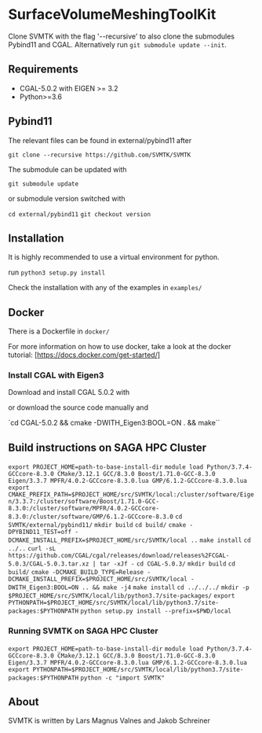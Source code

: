 # SurfaceVolumeMeshingToolKit

Clone SVMTK with the flag '--recursive' to also clone the submodules Pybind11 and CGAL.
Alternatively run `git submodule update --init`.

## Requirements

 - CGAL-5.0.2 with EIGEN >= 3.2
 - Python>=3.6

## Pybind11

The relevant files can be found in external/pybind11 after 

`git clone --recursive https://github.com/SVMTK/SVMTK`

The submodule can be updated with 

`git submodule update`

or submodule version switched with 

`cd external/pybind11`
`git checkout version`

## Installation

It is highly recommended to use a virtual environment for python.

run `python3 setup.py install`

Check the installation with any of the examples in `examples/`

## Docker

There is a Dockerfile in `docker/`

For more information on how to use docker, take a look at the docker tutorial:
[https://docs.docker.com/get-started/]

### Install CGAL with Eigen3

Download and install CGAL 5.0.2 with

or download the source code manually and

`cd CGAL-5.0.2 && cmake -DWITH_Eigen3:BOOL=ON . && make``

## Build instructions on SAGA HPC Cluster

`export PROJECT_HOME=path-to-base-install-dir`
`module load Python/3.7.4-GCCcore-8.3.0 CMake/3.12.1 GCC/8.3.0 Boost/1.71.0-GCC-8.3.0 Eigen/3.3.7 MPFR/4.0.2-GCCcore-8.3.0.lua GMP/6.1.2-GCCcore-8.3.0.lua`
`export CMAKE_PREFIX_PATH=$PROJECT_HOME/src/SVMTK/local:/cluster/software/Eigen/3.3.7:/cluster/software/Boost/1.71.0-GCC-8.3.0:/cluster/software/MPFR/4.0.2-GCCcore-8.3.0:/cluster/software/GMP/6.1.2-GCCcore-8.3.0`
`cd SVMTK/external/pybind11/`
`mkdir build`
`cd build/`
`cmake -DPYBIND11_TEST=off -DCMAKE_INSTALL_PREFIX=$PROJECT_HOME/src/SVMTK/local ..`
`make install`
`cd ../..`
`curl -sL https://github.com/CGAL/cgal/releases/download/releases%2FCGAL-5.0.3/CGAL-5.0.3.tar.xz | tar -xJf -`
`cd CGAL-5.0.3/`
`mkdir build`
`cd build/`
`cmake -DCMAKE_BUILD_TYPE=Release -DCMAKE_INSTALL_PREFIX=$PROJECT_HOME/src/SVMTK/local -DWITH_Eigen3:BOOL=ON .. && make -j4`
`make install`
`cd ../../../`
`mkdir -p $PROJECT_HOME/src/SVMTK/local/lib/python3.7/site-packages/`
`export PYTHONPATH=$PROJECT_HOME/src/SVMTK/local/lib/python3.7/site-packages:$PYTHONPATH`
`python setup.py install --prefix=$PWD/local`

### Running SVMTK on SAGA HPC Cluster

`export PROJECT_HOME=path-to-base-install-dir`
`module load Python/3.7.4-GCCcore-8.3.0 CMake/3.12.1 GCC/8.3.0 Boost/1.71.0-GCC-8.3.0 Eigen/3.3.7 MPFR/4.0.2-GCCcore-8.3.0.lua GMP/6.1.2-GCCcore-8.3.0.lua`
`export PYTHONPATH=$PROJECT_HOME/src/SVMTK/local/lib/python3.7/site-packages:$PYTHONPATH`
`python -c "import SVMTK"`

## About

SVMTK is written by Lars Magnus Valnes and Jakob Schreiner
